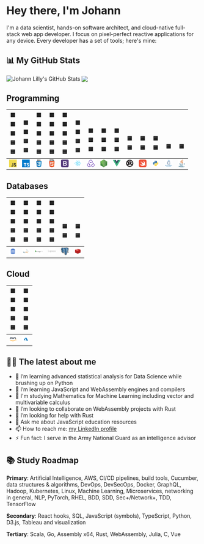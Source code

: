 # Hey there, I'm Johann

I'm a data scientist, hands-on software architect, and cloud-native full-stack web app developer. I focus on pixel-perfect reactive applications for any device. Every developer has a set of tools; here's mine:

## 📊 My GitHub Stats

<img align="center" alt="Johann Lilly's GitHub Stats" src="https://github-readme-stats.vercel.app/api?username=johannlilly&show_icons=true&show_icons=true&include_all_commits=true&hide_border=true&theme=default" />
<img align="center" src="https://github-readme-stats.vercel.app/api/top-langs/?username=johannlilly&theme=default&hide_border=true&layout=compact" />

## Programming

| 🟩<br/>🟩<br/>🟩<br/>🟨<br/>🟨 | <br/>🟩<br/>🟩<br/>🟨<br/>🟨 | 🟩<br/>🟩<br/>🟩<br/>🟨<br/>🟨 | 🟩<br/>🟩<br/>🟩<br/>🟨<br/>🟨 | 🟩<br/>🟩<br/>🟩<br/>🟨<br/>🟨 | <br/>🟩<br/>🟩<br/>🟨<br/>🟨 | <br/><br/>🟩<br/>🟨<br/>🟨 | <br/><br/>🟩<br/>🟨<br/>🟨 | <br/><br/>🟩<br/>🟨<br/>🟨 | <br/><br/><br/>🟨<br/>🟨 | <br/><br/><br/>🟨<br/>🟨 | <br/><br/><br/>🟨<br/>🟨 | <br/><br/><br/><br/>🟨 | <br/><br/><br/><br/>🟨 |
|--|--|--|--|--|--|--|--|--|--|--|--|--|--|
|<code><!-- JavaScript --><img height="20" src="https://raw.githubusercontent.com/github/explore/80688e429a7d4ef2fca1e82350fe8e3517d3494d/topics/javascript/javascript.png"></code>|<code><!-- TypeScript --><img height="20" src="https://raw.githubusercontent.com/github/explore/80688e429a7d4ef2fca1e82350fe8e3517d3494d/topics/typescript/typescript.png"></code>|<code><!-- CSS --><img height="20" src="https://raw.githubusercontent.com/github/explore/5c058a388828bb5fde0bcafd4bc867b5bb3f26f3/topics/css/css.png"></code>|<code><!-- HTML --><img height="20" src="https://raw.githubusercontent.com/github/explore/5c058a388828bb5fde0bcafd4bc867b5bb3f26f3/topics/html/html.png"></code>|<code><!-- Bootstrap --><img height="20" src="https://raw.githubusercontent.com/github/explore/80688e429a7d4ef2fca1e82350fe8e3517d3494d/topics/bootstrap/bootstrap.png"></code>|<code><!-- React --><img height="20" src="https://raw.githubusercontent.com/github/explore/80688e429a7d4ef2fca1e82350fe8e3517d3494d/topics/react/react.png"></code>|<code><!-- Redux --><img height="20" src="https://raw.githubusercontent.com/github/explore/80688e429a7d4ef2fca1e82350fe8e3517d3494d/topics/redux/redux.png"></code>|<code><!-- Node --><img height="20" src="https://raw.githubusercontent.com/github/explore/80688e429a7d4ef2fca1e82350fe8e3517d3494d/topics/nodejs/nodejs.png"></code>|<code><!-- Vue --><img height="20" src="https://raw.githubusercontent.com/github/explore/80688e429a7d4ef2fca1e82350fe8e3517d3494d/topics/vue/vue.png"></code>|<code><!-- Rust --><img height="20" src="https://raw.githubusercontent.com/github/explore/80688e429a7d4ef2fca1e82350fe8e3517d3494d/topics/rust/rust.png"></code>|<code><!-- Swift --><img height="20" src="https://raw.githubusercontent.com/github/explore/80688e429a7d4ef2fca1e82350fe8e3517d3494d/topics/swift/swift.png"></code>|<code><!-- Python --><img height="20" src="https://raw.githubusercontent.com/github/explore/80688e429a7d4ef2fca1e82350fe8e3517d3494d/topics/python/python.png"></code>|<code><!-- C --><img height="20" src="https://raw.githubusercontent.com/github/explore/80688e429a7d4ef2fca1e82350fe8e3517d3494d/topics/c/c.png"></code>|<code><!-- Java --><img height="20" src="https://raw.githubusercontent.com/github/explore/80688e429a7d4ef2fca1e82350fe8e3517d3494d/topics/java/java.png"></code>|

## Databases

|🟩<br/>🟩<br/>🟩<br/>🟨<br/>🟨 | 🟩<br/>🟩<br/>🟩<br/>🟨<br/>🟨 | 🟩<br/>🟩<br/>🟩<br/>🟨<br/>🟨 | 🟩<br/>🟩<br/>🟩<br/>🟨<br/>🟨 | <br/><br/><br/>🟨<br/>🟨 | <br/><br/><br/>🟨<br/>🟨 |
|--|--|--|--|--|--|
|<code><!-- SQL --><img height="20" src="https://raw.githubusercontent.com/github/explore/80688e429a7d4ef2fca1e82350fe8e3517d3494d/topics/sql/sql.png"></code>|<code><!-- MySQL --><img height="20" src="https://raw.githubusercontent.com/github/explore/80688e429a7d4ef2fca1e82350fe8e3517d3494d/topics/mysql/mysql.png"></code>|<code><!-- MongoDB --><img height="20" src="https://raw.githubusercontent.com/github/explore/80688e429a7d4ef2fca1e82350fe8e3517d3494d/topics/mongodb/mongodb.png"></code>|<code><!-- Express --><img height="20" src="https://raw.githubusercontent.com/github/explore/80688e429a7d4ef2fca1e82350fe8e3517d3494d/topics/express/express.png"></code>|<code><!-- PostgreSQL --><img height="20" src="https://raw.githubusercontent.com/github/explore/80688e429a7d4ef2fca1e82350fe8e3517d3494d/topics/postgresql/postgresql.png"></code>|<code><!-- Redis --><img height="20" src="https://raw.githubusercontent.com/github/explore/80688e429a7d4ef2fca1e82350fe8e3517d3494d/topics/redis/redis.png"></code>|

## Cloud

|🟩<br/>🟩<br/>🟩<br/>🟨<br/>🟨 | 🟩<br/>🟩<br/>🟩<br/>🟨<br/>🟨 |
|--|--|
|<code><!-- AWS --><img height="20" src="https://raw.githubusercontent.com/github/explore/80688e429a7d4ef2fca1e82350fe8e3517d3494d/topics/aws/aws.png"></code>|<code><!-- Azure --><img height="20" src="https://raw.githubusercontent.com/github/explore/80688e429a7d4ef2fca1e82350fe8e3517d3494d/topics/azure/azure.png"></code>|

## 👨‍💻 The latest about me

- 🔭 I’m learning advanced statistical analysis for Data Science while brushing up on Python
- 🌱 I’m learning JavaScript and WebAssembly engines and compilers
- 🏫 I'm studying Mathematics for Machine Learning including vector and multivariable calculus 
- 👯 I’m looking to collaborate on WebAssembly projects with Rust
- 🤔 I’m looking for help with Rust
- 💬 Ask me about JavaScript education resources
- 📫 How to reach me: [my LinkedIn profile](https://linkedin.com/in/johannlilly)
- ⚡ Fun fact: I serve in the Army National Guard as an intelligence advisor

## 📚 Study Roadmap

**Primary**: Artificial Intelligence, AWS, CI/CD pipelines, build tools, Cucumber, data structures & algorithms, DevOps, DevSecOps, Docker, GraphQL, Hadoop, Kubernetes, Linux, Machine Learning, Microservices, networking in general, NLP, PyTorch, RHEL, BDD, SDD, Sec+/Network+, TDD, TensorFlow

**Secondary**: React hooks, SQL, JavaScript (symbols), TypeScript, Python, D3.js, Tableau and visualization

**Tertiary**: Scala, Go, Assembly x64, Rust, WebAssembly, Julia, C, Vue

<!--
**johannlilly/johannlilly** is a ✨ _special_ ✨ repository because its `README.md` (this file) appears on your GitHub profile.

Here are some ideas to get you started:

- 🔭 I’m currently working on ...
- 🌱 I’m currently learning ...
- 👯 I’m looking to collaborate on ...
- 🤔 I’m looking for help with ...
- 💬 Ask me about ...
- 📫 How to reach me: ...
- 😄 Pronouns: ...
- ⚡ Fun fact: ...
-->
